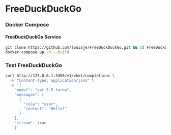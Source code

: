 # FreeDuckDuckGo

### Docker Compose

#### FreeDuckDuckGo Service

```bash
git clone https://github.com/louisje/FreeDuckDuckGo.git && cd FreeDuckDuckGo
docker compose up -d --build
```

### Test FreeDuckDuckGo

```bash
curl http://127.0.0.1:3456/v1/chat/completions \
  -H "Content-Type: application/json" \
  -d '{
    "model": "gpt-3.5-turbo",
    "messages": [
      {
        "role": "user",
        "content": "Hello!"
      }
    ],
    "stream": true
    }'
```
